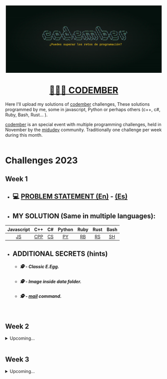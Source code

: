 <p align="center" width="300">
   <img align="center" width="500" src="./assets/codember.webp" />
   <a href="https://codember.dev/?lang=en">
   <h1 align="center"> 👨🏻‍💻 CODEMBER </h1>
   </a>
</p>

Here I'll upload my solutions of [codember](https://codember.dev/?lang=en) challenges, These solutions programmed by me, some in javascript, Python or perhaps others (c++, c#, Ruby, Bash, Rust... ).

[codember](https://codember.dev/?lang=en) is an special event with multiple programming challenges, held in November by the  [midudev](https://github.com/midudev) community. Traditionally one challenge per week during this month. 
<br> 
<br> 


# Challenges 2023

## Week 1

<!-- <details> -->
<!-- <summary>Details</summary> -->

   * ## 💻  [PROBLEM STATEMENT (En)](./2023/01/challenge.md) - [(Es)](./2023/01/challengeES.md) 

   * ## MY SOLUTION (Same in multiple languages):

   | Javascript | C++ | C# | Python | Ruby | Rust | Bash | 
   | :-------: | :--: | :--: | :---: | :---: | :---: | :---: |
   |[JS](./2023/01/index.js)|[CPP](./2023/01/index.cpp)|[CS](./2023/01/index.cs)|[PY](./2023/01/index.py)|[RB](./2023/01/index.rb)|[RS](./2023/01/index.rs)|[SH](./2023/01/index.sh)|


 * ## ADDITIONAL SECRETS (hints)

   * ##### 🕵️ - Classic E.Egg.
   <!-- ⬆️ ⬆️ ⬇️ ⬇️ ⬅️ ➡️ ⬅️ ➡️ B A  -->
   * ##### 🕵️ - Image inside data folder.
   <!-- $ submit Rauch -->
   * ##### 🕵️ - <ins>mail</ins> command. 
   <!-- $ submit 2023-12-01 -->

<!-- </details> -->
<br>

## Week 2

<details> -->
<summary>Upcoming...</summary>
<!-- <summary>Details</summary> -->

   * ## 💻  [PROBLEM STATEMENT (En)](./2023/02/challenge.md) - [(Es)](./2023/02/challengeES.md) 

   * ## MY SOLUTION (Same in multiple languages):

   | Javascript | C++ | C# | Python | Ruby | Rust | Bash | 
   | :-------: | :--: | :--: | :---: | :---: | :---: | :---: |
   |[JS](./2023/02/index.js)|[CPP](./2023/02/index.cpp)|[CS](./2023/02/index.cs)|[PY](./2023/02/index.py)|[RB](./2023/02/index.rb)|[RS](./2023/02/index.rs)|[SH](./2023/02/index.sh)|


 * ## ADDITIONAL SECRETS (hints)

   * ##### 🕵️ - 
   <!--   -->
   * ##### 🕵️ - 
   <!--  -->
   * ##### 🕵️ -  
   <!--  -->

</details>
<br>

## Week 3

<details> -->
<summary>Upcoming...</summary>
<!-- <summary>Details</summary> -->

   * ## 💻  [PROBLEM STATEMENT (En)](./2023/03/challenge.md) - [(Es)](./2023/03/challengeES.md) 

   * ## MY SOLUTION (Same in multiple languages):

   | Javascript | C++ | C# | Python | Ruby | Rust | Bash | 
   | :-------: | :--: | :--: | :---: | :---: | :---: | :---: |
   |[JS](./2023/03/index.js)|[CPP](./2023/03/index.cpp)|[CS](./2023/03/index.cs)|[PY](./2023/03/index.py)|[RB](./2023/03/index.rb)|[RS](./2023/03/index.rs)|[SH](./2023/03/index.sh)|


 * ## ADDITIONAL SECRETS (hints)

   * ##### 🕵️ - 
   <!--   -->
   * ##### 🕵️ - 
   <!--  -->
   * ##### 🕵️ -  
   <!--  -->

</details>
<br>
